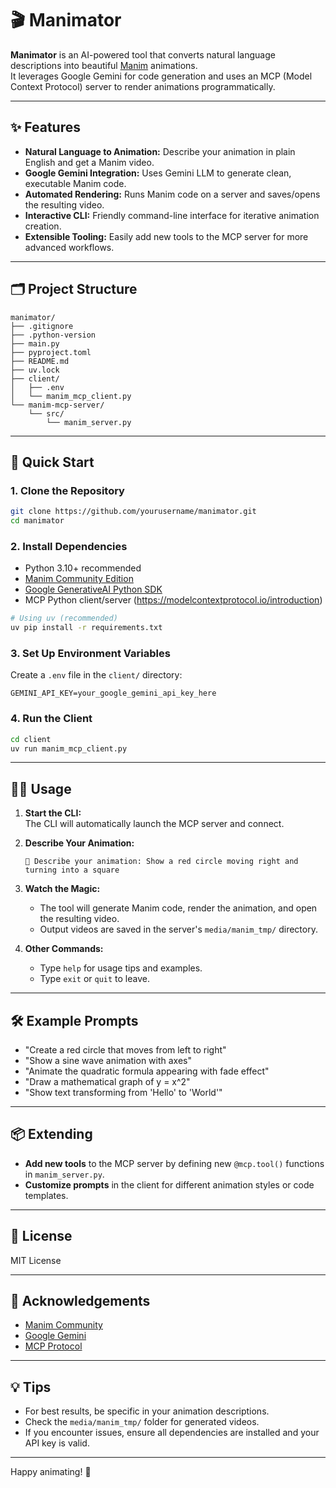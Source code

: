 # 🎬 Manimator

**Manimator** is an AI-powered tool that converts natural language descriptions into beautiful [Manim](https://www.manim.community/) animations.  
It leverages Google Gemini for code generation and uses an MCP (Model Context Protocol) server to render animations programmatically.

---

## ✨ Features

- **Natural Language to Animation:** Describe your animation in plain English and get a Manim video.
- **Google Gemini Integration:** Uses Gemini LLM to generate clean, executable Manim code.
- **Automated Rendering:** Runs Manim code on a server and saves/opens the resulting video.
- **Interactive CLI:** Friendly command-line interface for iterative animation creation.
- **Extensible Tooling:** Easily add new tools to the MCP server for more advanced workflows.

---

## 🗂️ Project Structure

```
manimator/
├── .gitignore
├── .python-version
├── main.py
├── pyproject.toml
├── README.md
├── uv.lock
├── client/
│   ├── .env
│   └── manim_mcp_client.py
└── manim-mcp-server/
    └── src/
        └── manim_server.py
```

---

## 🚀 Quick Start

### 1. Clone the Repository

```bash
git clone https://github.com/yourusername/manimator.git
cd manimator
```

### 2. Install Dependencies

- Python 3.10+ recommended
- [Manim Community Edition](https://docs.manim.community/en/stable/installation.html)
- [Google GenerativeAI Python SDK](https://github.com/google/generative-ai-python)
- MCP Python client/server (https://modelcontextprotocol.io/introduction)

```bash
# Using uv (recommended)
uv pip install -r requirements.txt
```

### 3. Set Up Environment Variables

Create a `.env` file in the `client/` directory:

```
GEMINI_API_KEY=your_google_gemini_api_key_here
```

### 4. Run the Client

```bash
cd client
uv run manim_mcp_client.py
```

---

## 🧑‍💻 Usage

1. **Start the CLI:**  
   The CLI will automatically launch the MCP server and connect.

2. **Describe Your Animation:**  
   ```
   📝 Describe your animation: Show a red circle moving right and turning into a square
   ```

3. **Watch the Magic:**  
   - The tool will generate Manim code, render the animation, and open the resulting video.
   - Output videos are saved in the server's `media/manim_tmp/` directory.

4. **Other Commands:**  
   - Type `help` for usage tips and examples.
   - Type `exit` or `quit` to leave.

---

## 🛠️ Example Prompts

- "Create a red circle that moves from left to right"
- "Show a sine wave animation with axes"
- "Animate the quadratic formula appearing with fade effect"
- "Draw a mathematical graph of y = x^2"
- "Show text transforming from 'Hello' to 'World'"

---

## 📦 Extending

- **Add new tools** to the MCP server by defining new `@mcp.tool()` functions in `manim_server.py`.
- **Customize prompts** in the client for different animation styles or code templates.

---

## 📝 License

MIT License

---

## 🤝 Acknowledgements

- [Manim Community](https://www.manim.community/)
- [Google Gemini](https://deepmind.google/technologies/gemini/)
- [MCP Protocol](https://github.com/microsoft/mcp)

---

## 💡 Tips

- For best results, be specific in your animation descriptions.
- Check the `media/manim_tmp/` folder for generated videos.
- If you encounter issues, ensure all dependencies are installed and your API key is valid.

---

Happy animating! 🚀
